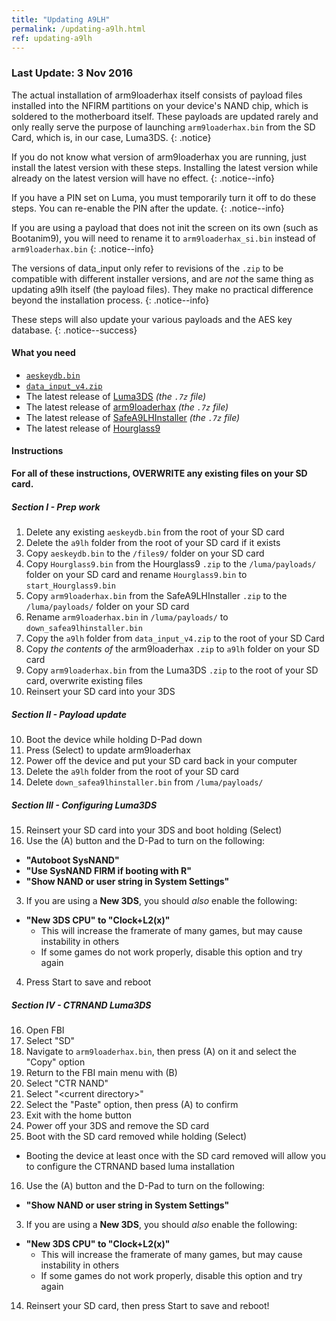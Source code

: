 ```yaml
---
title: "Updating A9LH"
permalink: /updating-a9lh.html
ref: updating-a9lh
---
```


### Last Update: 3 Nov 2016

The actual installation of arm9loaderhax itself consists of payload files installed into the NFIRM partitions on your device's NAND chip, which is soldered to the motherboard itself. These payloads are updated rarely and only really serve the purpose of launching `arm9loaderhax.bin` from the SD Card, which is, in our case, Luma3DS.
{: .notice}

If you do not know what version of arm9loaderhax you are running, just install the latest version with these steps. Installing the latest version while already on the latest version will have no effect.
{: .notice--info}

If you have a PIN set on Luma, you must temporarily turn it off to do these steps. You can re-enable the PIN after the update.
{: .notice--info}

If you are using a payload that does not init the screen on its own (such as Bootanim9), you will need to rename it to `arm9loaderhax_si.bin` instead of `arm9loaderhax.bin`
{: .notice--info}

The versions of data_input only refer to revisions of the `.zip` to be compatible with different installer versions, and are *not* the same thing as updating a9lh itself (the payload files). They make no practical difference beyond the installation process.
{: .notice--info}

These steps will also update your various payloads and the AES key database.
{: .notice--success}

#### What you need

* [`aeskeydb.bin`](magnet:?xt=urn:btih:18b3a17f78e2376e05feaa150749d9fd689b25dc&dn=aeskeydb.bin&tr=udp%3A%2F%2Ftracker.coppersurfer.tk%3A6969%2Fannounce&tr=udp%3A%2F%2Ftracker.opentrackr.org%3A1337%2Fannounce&tr=http%3A%2F%2Ftracker.opentrackr.org%3A1337%2Fannounce&tr=udp%3A%2F%2Fzer0day.ch%3A1337%2Fannounce&tr=udp%3A%2F%2Ftracker.leechers-paradise.org%3A6969%2Fannounce&tr=http%3A%2F%2Fexplodie.org%3A6969%2Fannounce&tr=udp%3A%2F%2Fexplodie.org%3A6969%2Fannounce&tr=udp%3A%2F%2F9.rarbg.com%3A2710%2Fannounce&tr=udp%3A%2F%2Fp4p.arenabg.com%3A1337%2Fannounce&tr=http%3A%2F%2Fp4p.arenabg.com%3A1337%2Fannounce&tr=udp%3A%2F%2Ftracker.aletorrenty.pl%3A2710%2Fannounce&tr=http%3A%2F%2Ftracker.aletorrenty.pl%3A2710%2Fannounce&tr=http%3A%2F%2Ftracker1.wasabii.com.tw%3A6969%2Fannounce&tr=http%3A%2F%2Ftracker.baravik.org%3A6970%2Fannounce&tr=http%3A%2F%2Ftracker.tfile.me%2Fannounce&tr=udp%3A%2F%2Ftorrent.gresille.org%3A80%2Fannounce&tr=http%3A%2F%2Ftorrent.gresille.org%2Fannounce&tr=udp%3A%2F%2Ftracker.yoshi210.com%3A6969%2Fannounce&tr=udp%3A%2F%2Ftracker.tiny-vps.com%3A6969%2Fannounce&tr=udp%3A%2F%2Ftracker.filetracker.pl%3A8089%2Fannounce)
* [`data_input_v4.zip`](magnet:?xt=urn:btih:00f03ff69b5961307303d5e4778a2f65a528bf2d&dn=data%5Finput%5Fv4.zip&tr=udp%3A%2F%2Ftracker.coppersurfer.tk%3A6969%2Fannounce&tr=udp%3A%2F%2Ftracker.opentrackr.org%3A1337%2Fannounce&tr=http%3A%2F%2Ftracker.opentrackr.org%3A1337%2Fannounce&tr=udp%3A%2F%2Fzer0day.ch%3A1337%2Fannounce&tr=udp%3A%2F%2Ftracker.leechers-paradise.org%3A6969%2Fannounce&tr=http%3A%2F%2Fexplodie.org%3A6969%2Fannounce&tr=udp%3A%2F%2Fexplodie.org%3A6969%2Fannounce&tr=udp%3A%2F%2F9.rarbg.com%3A2710%2Fannounce&tr=udp%3A%2F%2Fp4p.arenabg.com%3A1337%2Fannounce&tr=http%3A%2F%2Fp4p.arenabg.com%3A1337%2Fannounce&tr=udp%3A%2F%2Ftracker.aletorrenty.pl%3A2710%2Fannounce&tr=http%3A%2F%2Ftracker.aletorrenty.pl%3A2710%2Fannounce&tr=http%3A%2F%2Ftracker1.wasabii.com.tw%3A6969%2Fannounce&tr=http%3A%2F%2Ftracker.baravik.org%3A6970%2Fannounce&tr=http%3A%2F%2Ftracker.tfile.me%2Fannounce&tr=udp%3A%2F%2Ftorrent.gresille.org%3A80%2Fannounce&tr=http%3A%2F%2Ftorrent.gresille.org%2Fannounce&tr=udp%3A%2F%2Ftracker.yoshi210.com%3A6969%2Fannounce&tr=udp%3A%2F%2Ftracker.tiny-vps.com%3A6969%2Fannounce&tr=udp%3A%2F%2Ftracker.filetracker.pl%3A8089%2Fannounce)
* The latest release of [Luma3DS](https://github.com/AuroraWright/Luma3DS/releases/latest) *(the `.7z` file)*
* The latest release of [arm9loaderhax](https://github.com/AuroraWright/arm9loaderhax/releases/latest) *(the `.7z` file)*
* The latest release of [SafeA9LHInstaller](https://github.com/AuroraWright/SafeA9LHInstaller/releases/latest) *(the `.7z` file)*
* The latest release of [Hourglass9](https://github.com/d0k3/Hourglass9/releases/latest)

#### Instructions

**For all of these instructions, OVERWRITE any existing files on your SD card.**

##### Section I - Prep work

1. Delete any existing `aeskeydb.bin` from the root of your SD card
4. Delete the `a9lh` folder from the root of your SD card if it exists
2. Copy `aeskeydb.bin` to the `/files9/` folder on your SD card
3. Copy `Hourglass9.bin` from the Hourglass9 `.zip` to the `/luma/payloads/` folder on your SD card and rename `Hourglass9.bin` to `start_Hourglass9.bin`
5. Copy `arm9loaderhax.bin` from the SafeA9LHInstaller `.zip` to the `/luma/payloads/` folder on your SD card
6. Rename `arm9loaderhax.bin` in `/luma/payloads/` to `down_safea9lhinstaller.bin`
7. Copy the `a9lh` folder from `data_input_v4.zip` to the root of your SD Card
7. Copy _the contents of_ the arm9loaderhax `.zip` to `a9lh` folder on your SD card
8. Copy `arm9loaderhax.bin` from the Luma3DS `.zip` to the root of your SD card, overwrite existing files
9. Reinsert your SD card into your 3DS

##### Section II - Payload update

10. Boot the device while holding D-Pad down
11. Press (Select) to update arm9loaderhax
12. Power off the device and put your SD card back in your computer
13. Delete the `a9lh` folder from the root of your SD card
14. Delete `down_safea9lhinstaller.bin` from `/luma/payloads/`

##### Section III - Configuring Luma3DS

15. Reinsert your SD card into your 3DS and boot holding (Select)
16. Use the (A) button and the D-Pad to turn on the following:    
  + **"Autoboot SysNAND"**
  + **"Use SysNAND FIRM if booting with R"**
  + **"Show NAND or user string in System Settings"**
3. If you are using a **New 3DS**, you should *also* enable the following:
  + **"New 3DS CPU" to "Clock+L2(x)"**
    + This will increase the framerate of many games, but may cause instability in others
    + If some games do not work properly, disable this option and try again
4. Press Start to save and reboot

##### Section IV - CTRNAND Luma3DS

16. Open FBI
17. Select "SD"
18. Navigate to `arm9loaderhax.bin`, then press (A) on it and select the "Copy" option
9. Return to the FBI main menu with (B)
10. Select "CTR NAND"
11. Select "\<current directory>"
12. Select the "Paste" option, then press (A) to confirm
8. Exit with the home button
9. Power off your 3DS and remove the SD card
10. Boot with the SD card removed while holding (Select)
  + Booting the device at least once with the SD card removed will allow you to configure the CTRNAND based luma installation
16. Use the (A) button and the D-Pad to turn on the following:    
  + **"Show NAND or user string in System Settings"**
3. If you are using a **New 3DS**, you should *also* enable the following:
  + **"New 3DS CPU" to "Clock+L2(x)"**
    + This will increase the framerate of many games, but may cause instability in others
    + If some games do not work properly, disable this option and try again
14. Reinsert your SD card, then press Start to save and reboot!
